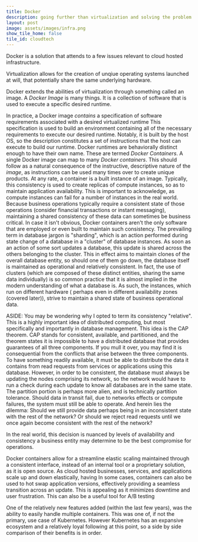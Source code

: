```yaml
---
title: Docker
description: going further than virtualization and solving the problem of containerized computing
layout: post
image: assets/images/infra.png
show_tile_home: false
tile_id: cloudtech
---
```



Docker is a solution that attends to a few issues relevant to cloud hosted infrastructure.

Virtualization allows for the creation of unqiue operating systems launched at will, that potentially share the same underlying hardware. 

Docker extends the abilities of virtualization through something called an image.
A *Docker Image* is many things. It is a collection of software that is used to execute a specific desired runtime. 

In practice, a Docker image *contains* a specification of software requirements associated with a desired virtualized runtime
This specification is used to build an environment containing all of the necessary requirements to execute our desired runtime.
Notably, it is built by the host OS, so the description constitutes a set of instructions that the host can execute to build our runtime.
Docker runtimes are behaviorally distinct enough to have their own name.
These are termed *Docker Containers*. 
A single Docker image can map to many *Docker containers*. 
This should follow as a natural consequence of the instructive, descriptive nature of the *image*, as instructions can be used many times over to create unique products.
At any rate, a container is a built instance of an image. 
Typically, this consistency is used to create replicas of compute instances, so as to maintain application availability.
This is important to acknowledge, as compute instances can fail for a number of instances in the real world. 
Because business operations typically require a consistent state of those operations (consider financial transactions or instant messaging), maintaining a shared consistency of these data can sometimes be business critical.
In case it isn't obvious, Docker containers aren't the only software that are employed or even built to maintain such consistency. 
The prevailing term in database jargon is "sharding", which is an action performed during state change of a database in a "cluster" of database instances.
As soon as an action of some sort updates a database, this update is shared across the others belonging to the cluster. 
This in effect aims to maintain clones of the overall database entity, so should one of them go down, the database itself is maintained as operational and relatively consistent.
In fact, the use of clusters (which are composed of these distinct entities, sharing the same data individually) is so common practice that it is almost implied in the modern understanding of what a database is.
As such, the instances, which run on different hardware ( perhaps even in different availability zones (covered later)), strive to maintain a shared state of business operational data. 

ASIDE:
You may be wondering why I opted to term its consistency "relative".
This is a highly important idea of distributed computing, but most specifically and importantly in database management.
This idea is the CAP theorem. CAP stands for consistent, available, and partitioned, and the theorem states it is impossible to have a distributed database that provides guarantees of all three components.
If you mull it over, you may find it is consequential from the conflicts that arise between the three components. 
To have something readily available, it must be able to distribute the data it contains from read requests from services or applications using this database.
However, in order to be consistent, the database must always be updating the nodes comprising its network, so the network would have to run a check during each update to know all databases are in the same state.
The partition portion is perhaps more alien, and is technically partition tolerance.
Should data in transit fail, due to networks effects or compute failures, the system must still be able to operate. 
And herein lies the dilemma:
Should we still provide data perhaps being in an inconsistent state with the rest of the network?
Or should we reject read requests until we once again become consistent with the rest of the network?

In the real world, this decision is nuanced by levels of availability and consistency a business entity may determine to be the best compromise for operations.


Docker containers allow for a streamline elastic scaling maintained through a consistent interface, instead of an internal tool or a proprietary solution, as it is open source.
As cloud hosted businesses, services, and applications scale up and down elastically, having
In some cases, containers can also be used to hot swap application versions, effectively providing a seamless transition across an update. 
This is appealing as it minimizes downtime and user frustration. 
This can also be a useful tool for A/B testing 

One of the relatively new features added (within the last few years), was the ability to easily handle multiple containers.
This was one of, if not the primary, use case of Kubernetes.
However Kubernetes has an expansive ecosystem and a relatively loyal following at this point, so a side by side comparison of their benefits is in order.
